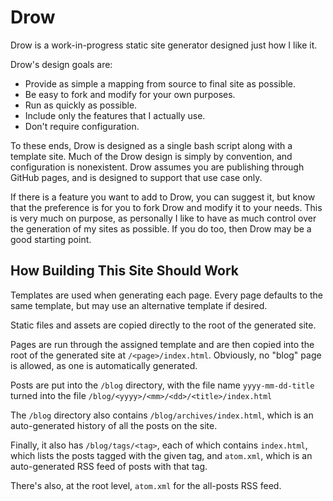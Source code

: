 # Drow

Drow is a work-in-progress static site generator designed just how I like it.

Drow's design goals are:

- Provide as simple a mapping from source to final site as possible.
- Be easy to fork and modify for your own purposes.
- Run as quickly as possible.
- Include only the features that I actually use.
- Don't require configuration.

To these ends, Drow is designed as a single bash script along with a template site.
Much of the Drow design is simply by convention, and configuration is nonexistent.
Drow assumes you are publishing through GitHub pages, and is designed to support
that use case only.

If there is a feature you want to add to Drow, you can suggest it, but know that
the preference is for you to fork Drow and modify it to your needs. This is very
much on purpose, as personally I like to have as much control over the generation
of my sites as possible. If you do too, then Drow may be a good starting point.

## How Building This Site Should Work

Templates are used when generating each page. Every page defaults to the same
template, but may use an alternative template if desired.

Static files and assets are copied directly to the root of the generated site.

Pages are run through the assigned template and are then copied into the root
of the generated site at `/<page>/index.html`. Obviously, no "blog" page is
allowed, as one is automatically generated.

Posts are put into the `/blog` directory, with the file name `yyyy-mm-dd-title`
turned into the file `/blog/<yyyy>/<mm>/<dd>/<title>/index.html`

The `/blog` directory also contains `/blog/archives/index.html`, which is an
auto-generated history of all the posts on the site.

Finally, it also has `/blog/tags/<tag>`, each of which contains `index.html`,
which lists the posts tagged with the given tag, and `atom.xml`, which is an
auto-generated RSS feed of posts with that tag.

There's also, at the root level, `atom.xml` for the all-posts RSS feed.

